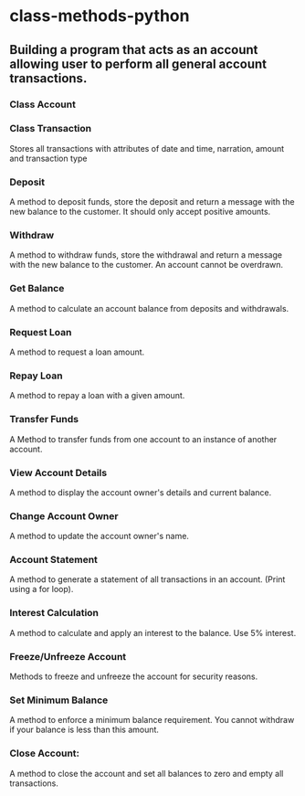 # class-methods-python
## Building a program that acts as an account allowing user to perform all general account transactions. 
### Class Account
### Class Transaction
Stores all transactions with attributes of date and time, narration, amount and transaction type
### Deposit
A method to deposit funds, store the deposit and return a message with the new balance to the customer. It should only accept positive amounts.
### Withdraw
A method to withdraw funds, store the withdrawal and return a message with the new balance to the customer. An account cannot be overdrawn.
### Get Balance
A method to calculate an account balance from deposits and withdrawals.
### Request Loan
A method to request a loan amount.
### Repay Loan
A method to repay a loan with a given amount.
### Transfer Funds
A Method to transfer funds from one account to an instance of another account.
### View Account Details
A method to display the account owner's details and current balance.
### Change Account Owner
A method to update the account owner's name.
### Account Statement
A method to generate a statement of all transactions in an account. (Print using a for loop).
### Interest Calculation
A method to calculate and apply an interest to the balance. Use 5% interest. 
### Freeze/Unfreeze Account
Methods to freeze and unfreeze the account for security reasons.
### Set Minimum Balance
A method to enforce a minimum balance requirement. You cannot withdraw if your balance is less than this amount.
### Close Account: 
A method to close the account and set all balances to zero and empty all transactions.